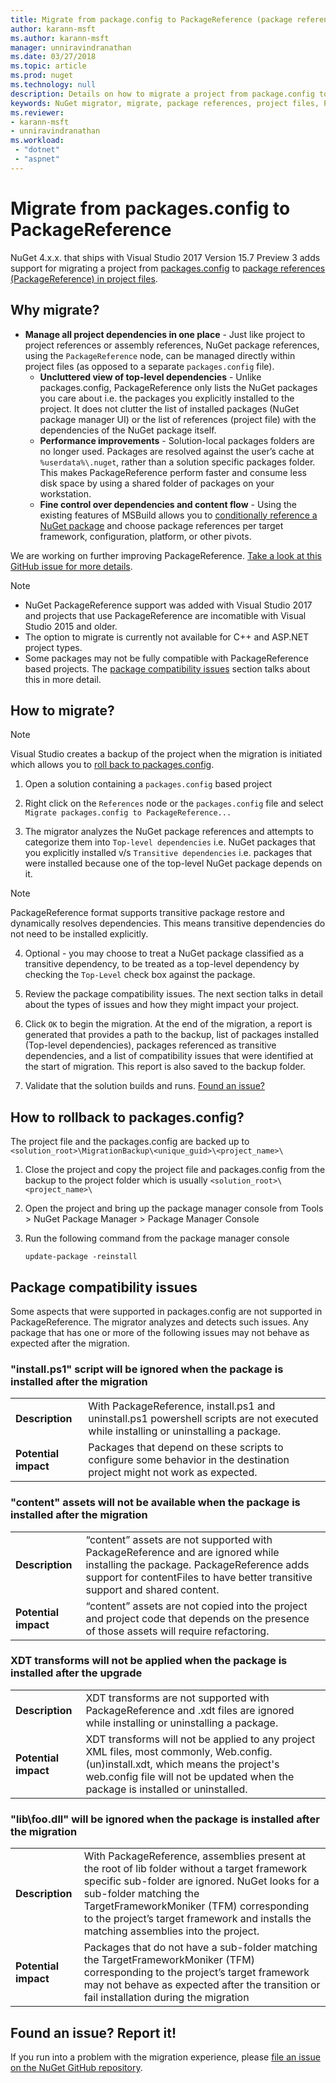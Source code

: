 ```yaml
---
title: Migrate from package.config to PackageReference (package references in project files) | Microsoft Docs
author: karann-msft
ms.author: karann-msft
manager: unniravindranathan
ms.date: 03/27/2018
ms.topic: article
ms.prod: nuget
ms.technology: null
description: Details on how to migrate a project from package.config to PackageReference in project files as supported by NuGet 4.0+ and VS2017 and .NET Core 2.0
keywords: NuGet migrator, migrate, package references, project files, PackageReference, packages.config, VS2017, Visual Studio 2017, NuGet 4, .NET Core 2.0
ms.reviewer:
- karann-msft
- unniravindranathan
ms.workload: 
 - "dotnet"
 - "aspnet"
---
```


# Migrate from packages.config to PackageReference

NuGet 4.x.x. that ships with Visual Studio 2017 Version 15.7 Preview 3 adds support for migrating a project from [packages.config](./packages-config.md) to [package references (PackageReference) in project files](../consume-packages/Package-References-in-Project-Files.md).

## Why migrate?

* **Manage all project dependencies in one place** - Just like project to project references or assembly references, NuGet package references, using the `PackageReference` node, can be managed directly within project files (as opposed to a separate `packages.config` file).
  * **Uncluttered view of top-level dependencies** - Unlike packages.config, PackageReference only lists the NuGet packages you care about i.e. the packages you explicitly installed to the project. It does not clutter the list of installed packages (NuGet package manager UI) or the list of references (project file) with the dependencies of the NuGet package itself. 
  * **Performance improvements** - Solution-local packages folders are no longer used. Packages are resolved against the user’s cache at `%userdata%\.nuget`, rather than a solution specific packages folder. This makes PackageReference perform faster and consume less disk space by using a shared folder of packages on your workstation.
  * **Fine control over dependencies and content flow** - Using the existing features of MSBuild allows you to [conditionally reference a NuGet package](../consume-packages/Package-References-in-Project-Files.md#adding-a-packagereference-condition) and choose package references per target framework, configuration, platform, or other pivots.
  
We are working on further improving PackageReference. [Take a look at this GitHub issue for more details](TBD).

> [!Note]
> * NuGet PackageReference support was added with Visual Studio 2017 and projects that use PackageReference are incomatible with Visual Studio 2015 and older.
> * The option to migrate is currently not available for C++ and ASP.NET project types.
> * Some packages may not be fully compatible with PackageReference based projects. The [package compatibility issues](#package-compatibility-issues) section talks about this in more detail.


## How to migrate?

> [!Note]
> Visual Studio creates a backup of the project when the migration is initiated which allows you to [roll back to packages.config](#steps-to-rollback-to-packagesconfig). 

1. Open a solution containing a `packages.config` based project

2. Right click on the `References` node or the `packages.config` file and select `Migrate packages.config to PackageReference...`

3. The migrator analyzes the NuGet package references and attempts to categorize them into `Top-level dependencies` i.e. NuGet packages that you explicitly installed v/s `Transitive dependencies` i.e. packages that were installed because one of the top-level NuGet package depends on it.

> [!Note]
> PackageReference format supports transitive package restore and dynamically resolves dependencies. This means transitive dependencies do not need to be installed explicitly.

4. Optional - you may choose to treat a NuGet package classified as a transitive dependency, to be treated as a top-level dependency by checking the `Top-Level` check box against the package.

5. Review the package compatibility issues. The next section talks in detail about the types of issues and how they might impact your project.

6. Click `OK` to begin the migration. At the end of the migration, a report is generated that provides a path to the backup, list of packages installed (Top-level dependencies), packages referenced as transitive dependencies, and a list of compatibility issues that were identified at the start of migration. This report is also saved to the backup folder.

7. Validate that the solution builds and runs. [Found an issue?](#found-an-issue-report-it)

## How to rollback to packages.config?

The project file and the packages.config are backed up to `<solution_root>\MigrationBackup\<unique_guid>\<project_name>\`

1. Close the project and copy the project file and packages.config from the backup to the project folder which is usually `<solution_root>\<project_name>\`

2. Open the project and bring up the package manager console from Tools > NuGet Package Manager > Package Manager Console

3. Run the following command from the package manager console
   ```cli
   update-package -reinstall
   ```

## Package compatibility issues

Some aspects that were supported in packages.config are not supported in PackageReference. The migrator analyzes and detects such issues. Any package that has one or more of the following issues may not behave as expected after the migration.

### "install.ps1" script will be ignored when the package is installed after the migration

| | |
| --- | --- |
| **Description** | With PackageReference, install.ps1 and uninstall.ps1 powershell scripts are not executed while installing or uninstalling a package. |
| **Potential impact** | Packages that depend on these scripts to configure some behavior in the destination project might not work as expected. |

### "content" assets will not be available when the package is installed after the migration

| | |
| --- | --- |
| **Description** | “content” assets are not supported with PackageReference and are ignored while installing the package. PackageReference adds support for contentFiles to have better transitive support and shared content.  |
| **Potential impact** | “content” assets are not copied into the project and project code that depends on the presence of those assets will require refactoring.  |
 
### XDT transforms will not be applied when the package is installed after the upgrade

| | |
| --- | --- |
| **Description** | XDT transforms are not supported with PackageReference and .xdt files are ignored while installing or uninstalling a package.   |
| **Potential impact** | XDT transforms will not be applied to any project XML files, most commonly, Web.config.(un)install.xdt, which means the project's web.config file will not be updated when the package is installed or uninstalled. |
 
### "lib\foo.dll" will be ignored when the package is installed after the migration

| | |
| --- | --- |
| **Description** | With PackageReference, assemblies present at the root of lib folder without a target framework specific sub-folder are ignored. NuGet looks for a sub-folder matching the TargetFrameworkMoniker (TFM) corresponding to the project’s target framework and installs the matching assemblies into the project. |
| **Potential impact** | Packages that do not have a sub-folder matching the TargetFrameworkMoniker (TFM) corresponding to the project’s target framework may not behave as expected after the transition or fail installation during the migration |


## Found an issue? Report it!

If you run into a problem with the migration experience, please [file an issue on the NuGet GitHub repository](https://github.com/NuGet/Home/issues/).
